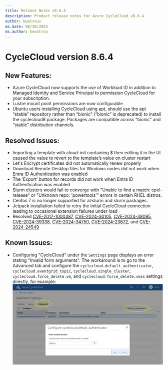 ```yaml
---
title: Release Notes v8.6.4
description: Product release notes for Azure CycleCloud v8.6.4
author: bwatrous
ms.date: 08/30/2024
ms.author: bewatrou
---
```


# CycleCloud version 8.6.4

## New Features:

* Azure CycleCloud now supports the use of Workload ID in addition to Managed Identity and Service Principal to permission CycleCloud for your subscription. 
* Lustre mount point permissions are now configurable 
* Ubuntu users installing CycleCloud using apt, should use the apt “stable” repository rather than “bionic” (“bionic” is deprecated) to install the cyclecloud8 package. Packages are compatible across “bionic” and “stable” distribution channels.


## Resolved Issues:

* Importing a template with cloud-init containing $ then editing it in the UI caused the value to revert to the template’s value on cluster restart 
* Let's Encrypt certificates did not automatically renew properly 
* Download Remote Desktop files for Windows nodes did not work when Entra ID Authentication was enabled 
* The ‘Export’ button for records did not work when Entra ID Authentication was enabled 
* Slurm clusters would fail to converge with "Unable to find a match: epel-release" or "Unknown repo: 'powertools'" errors in certain RHEL distros. 
* Centos 7 is no longer supported for azslurm and slurm packages. 
* Jetpack installation failed to retry the initial CycleCloud connection leading to occasional extension failures under load 
* Resolved [CVE-2017-1000487](https://nvd.nist.gov/vuln/detail/CVE-2017-1000487), [CVE-2024-30105](https://nvd.nist.gov/vuln/detail/CVE-2024-30105), [CVE-2024-38095](https://nvd.nist.gov/vuln/detail/CVE-2024-38095), [CVE-2024-39338](https://nvd.nist.gov/vuln/detail/CVE-2024-39338), [CVE-2024-34750](https://nvd.nist.gov/vuln/detail/CVE-2024-34750), [CVE-2024-23672](https://nvd.nist.gov/vuln/detail/CVE-2024-23672), and [CVE-2024-24549](https://nvd.nist.gov/vuln/detail/CVE-2024-24549) 

## Known Issues:

* Configuring "CycleCloud" under the `Settings` page displays an error stating "Invalid form arguments". The workaround is to go to the Advanced tab and configure the `cyclecloud.default_authenticator`, `cyclecloud.eventgrid_topic`, `cyclecloud.single_cluster`, `cyclecloud.force_delete.vm`, and `cyclecloud.force_delete.vmss` settings directly, for example:
![alt text](settings_workaround_image.png)

